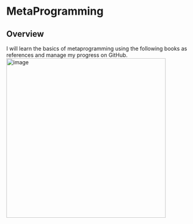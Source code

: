 # MetaProgramming
## Overview
I will learn the basics of metaprogramming using the following books as references and manage my progress on GitHub.
<img width="417" alt="image" src="https://github.com/kyoto-kanko/MetaProgramming/assets/81737141/52b4c3d3-7dfe-47f5-a5c5-0527d289adce">
